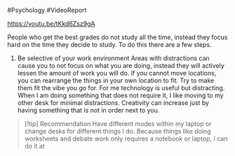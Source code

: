 #Psychology #VideoReport 

https://youtu.be/tKkd6Zsz9gA 

People who get the best grades do not study all the time, instead they focus hard on the time they decide to study. To do this there are a few steps.

1. Be selective of your work environment
Areas with distractions can cause you to not focus on what you are doing, instead they will actively lessen the amount of work you will do. If you cannot move locations, you can rearrange the things in your own location to fit. Try to make them fit the vibe you go for. 
For me technology is useful but distracting. When I am doing something that does not require it, I like moving to my other desk for minimal distractions. Creativity can increase just by having something that is not in order next to you. 

> [!tip] Recommendation 
> Have different modes within my laptop or change desks for different things I do. Because things like doing worksheets and debate work only requires a notebook or laptop, I can do it at 

